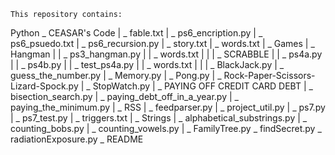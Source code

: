     This repository contains:
    
Python
  \_ CEASAR's Code
  |    \_ fable.txt
  |    \_ ps6_encription.py
  |    \_ ps6_psuedo.txt
  |    \_ ps6_recursion.py
  |    \_ story.txt
  |    \_ words.txt
  |
  \_ Games
  |    \_ Hangman
  |    |   \_ ps3_hangman.py
  |    |   \_ words.txt
  |    |
  |    \_ SCRABBLE
  |    |   \_ ps4a.py
  |    |   \_ ps4b.py
  |    |   \_ test_ps4a.py
  |    |   \_ words.txt
  |    |
  |    \_ BlackJack.py
  |    \_ guess_the_number.py
  |    \_ Memory.py
  |    \_ Pong.py
  |    \_ Rock-Paper-Scissors-Lizard-Spock.py
  |    \_ StopWatch.py
  |
  \_ PAYING OFF CREDIT CARD DEBT
  |    \_ bisection_search.py
  |    \_ paying_debt_off_in_a_year.py
  |    \_ paying_the_minimum.py
  |
  \_ RSS
  |    \_ feedparser.py
  |    \_ project_util.py
  |    \_ ps7.py
  |    \_ ps7_test.py
  |    \_ triggers.txt
  |
  \_ Strings
  |    \_ alphabetical_substrings.py
  |    \_ counting_bobs.py
  |    \_ counting_vowels.py
  |
  \_ FamilyTree.py
  \_ findSecret.py
  \_ radiationExposure.py
  \_ README